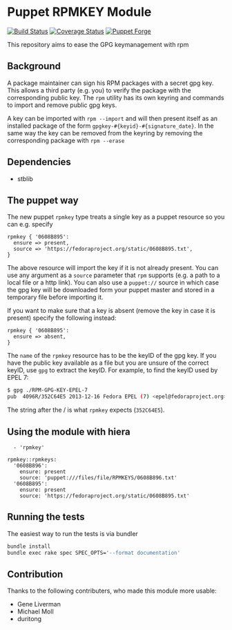 Puppet RPMKEY Module
====================

[![Build Status](https://travis-ci.org/stschulte/puppet-rpmkey.png?branch=master)](https://travis-ci.org/stschulte/puppet-rpmkey)
[![Coverage Status](https://coveralls.io/repos/stschulte/puppet-rpmkey/badge.svg)](https://coveralls.io/r/stschulte/puppet-rpmkey)
[![Puppet Forge](https://img.shields.io/puppetforge/v/stschulte/rpmkey.svg)](https://forge.puppetlabs.com/stschulte/rpmkey)

This repository aims to ease the GPG keymanagement with rpm

Background
----------

A package maintainer can sign his RPM packages with a secret gpg key.  This
allows a third party (e.g. you) to verify the package with the corresponding
public key. The `rpm` utility has its own keyring and commands to import and
remove public gpg keys.

A key can be imported with `rpm --import` and will then present itself as an
installed package of the form `gpgkey-#{keyid}-#{signature_date}`. In the same
way the key can be removed from the keyring by removing the corresponding
package with `rpm --erase`

Dependencies
------------
* stblib

The puppet way
--------------

The new puppet `rpmkey` type treats a single key as a puppet resource so you
can e.g. specify

```puppet
rpmkey { '0608B895':
  ensure => present,
  source => 'https://fedoraproject.org/static/0608B895.txt',
}
```

The above resource will import the key if it is not already present. You can
use any argument as a `source` parameter that `rpm` supports (e.g. a path
to a local file or a http link). You can also use a `puppet://` source in
which case the gpg key will be downloaded form your puppet master and
stored in a temporary file before importing it.

If you want to make sure that a key is absent (remove the key in case it is
present) specify the following instead:

```puppet
rpmkey { '0608B895':
  ensure => absent,
}
```

The `name` of the `rpmkey` resource has to be the keyID of the gpg key.  If
you have the public key available as a file but you are unsure of the correct
keyID, use `gpg` to extract the keyID.  For example, to find the keyID used
by EPEL 7:

```bash
$ gpg ./RPM-GPG-KEY-EPEL-7
pub  4096R/352C64E5 2013-12-16 Fedora EPEL (7) <epel@fedoraproject.org>
```

The string after the / is what `rpmkey` expects (`352C64E5`).


Using the module with hiera
---------------------------

```classes:
  - 'rpmkey'

rpmkey::rpmkeys:
  '0608B896':
    ensure: present
    source: 'puppet:///files/file/RPMKEYS/0608B896.txt'
  '0608B895':
    ensure: present
    source: 'https://fedoraproject.org/static/0608B895.txt'
```


Running the tests
-----------------

The easiest way to run the tests is via bundler

```bash
bundle install
bundle exec rake spec SPEC_OPTS='--format documentation'
```

Contribution
------------

Thanks to the following contributers, who made this module more usable:

* Gene Liverman
* Michael Moll
* duritong

